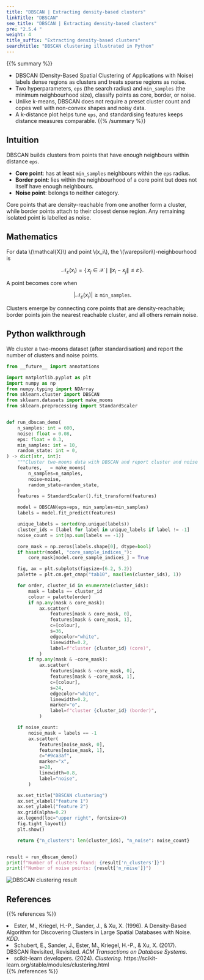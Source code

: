 ```yaml
---
title: "DBSCAN | Extracting density-based clusters"
linkTitle: "DBSCAN"
seo_title: "DBSCAN | Extracting density-based clusters"
pre: "2.5.4 "
weight: 4
title_suffix: "Extracting density-based clusters"
searchtitle: "DBSCAN clustering illustrated in Python"
---
```


{{% summary %}}
- DBSCAN (Density-Based Spatial Clustering of Applications with Noise) labels dense regions as clusters and treats sparse regions as noise.
- Two hyperparameters, `eps` (the search radius) and `min_samples` (the minimum neighbourhood size), classify points as core, border, or noise.
- Unlike k-means, DBSCAN does not require a preset cluster count and copes well with non-convex shapes and noisy data.
- A k-distance plot helps tune `eps`, and standardising features keeps distance measures comparable.
{{% /summary %}}

## Intuition
DBSCAN builds clusters from points that have enough neighbours within distance `eps`.

- **Core point**: has at least `min_samples` neighbours within the `eps` radius.
- **Border point**: lies within the neighbourhood of a core point but does not itself have enough neighbours.
- **Noise point**: belongs to neither category.

Core points that are density-reachable from one another form a cluster, while border points attach to their closest dense region. Any remaining isolated point is labelled as noise.

## Mathematics
For data \\(\mathcal{X}\\) and point \\(x_i\\), the \\(\varepsilon\\)-neighbourhood is

$$
\mathcal{N}_\varepsilon(x_i) = \{\, x_j \in \mathcal{X} \mid \lVert x_i - x_j \rVert \le \varepsilon \,\}.
$$

A point becomes core when

$$
|\mathcal{N}_\varepsilon(x_i)| \ge \texttt{min\_samples}.
$$

Clusters emerge by connecting core points that are density-reachable; border points join the nearest reachable cluster, and all others remain noise.

## Python walkthrough
We cluster a two-moons dataset (after standardisation) and report the number of clusters and noise points.

```python
from __future__ import annotations

import matplotlib.pyplot as plt
import numpy as np
from numpy.typing import NDArray
from sklearn.cluster import DBSCAN
from sklearn.datasets import make_moons
from sklearn.preprocessing import StandardScaler


def run_dbscan_demo(
    n_samples: int = 600,
    noise: float = 0.08,
    eps: float = 0.3,
    min_samples: int = 10,
    random_state: int = 0,
) -> dict[str, int]:
    """Cluster two-moons data with DBSCAN and report cluster and noise counts."""
    features, _ = make_moons(
        n_samples=n_samples,
        noise=noise,
        random_state=random_state,
    )
    features = StandardScaler().fit_transform(features)

    model = DBSCAN(eps=eps, min_samples=min_samples)
    labels = model.fit_predict(features)

    unique_labels = sorted(np.unique(labels))
    cluster_ids = [label for label in unique_labels if label != -1]
    noise_count = int(np.sum(labels == -1))

    core_mask = np.zeros(labels.shape[0], dtype=bool)
    if hasattr(model, "core_sample_indices_"):
        core_mask[model.core_sample_indices_] = True

    fig, ax = plt.subplots(figsize=(6.2, 5.2))
    palette = plt.cm.get_cmap("tab10", max(len(cluster_ids), 1))

    for order, cluster_id in enumerate(cluster_ids):
        mask = labels == cluster_id
        colour = palette(order)
        if np.any(mask & core_mask):
            ax.scatter(
                features[mask & core_mask, 0],
                features[mask & core_mask, 1],
                c=[colour],
                s=36,
                edgecolor="white",
                linewidth=0.2,
                label=f"cluster {cluster_id} (core)",
            )
        if np.any(mask & ~core_mask):
            ax.scatter(
                features[mask & ~core_mask, 0],
                features[mask & ~core_mask, 1],
                c=[colour],
                s=24,
                edgecolor="white",
                linewidth=0.2,
                marker="o",
                label=f"cluster {cluster_id} (border)",
            )

    if noise_count:
        noise_mask = labels == -1
        ax.scatter(
            features[noise_mask, 0],
            features[noise_mask, 1],
            c="#9ca3af",
            marker="x",
            s=28,
            linewidth=0.8,
            label="noise",
        )

    ax.set_title("DBSCAN clustering")
    ax.set_xlabel("feature 1")
    ax.set_ylabel("feature 2")
    ax.grid(alpha=0.2)
    ax.legend(loc="upper right", fontsize=9)
    fig.tight_layout()
    plt.show()

    return {"n_clusters": len(cluster_ids), "n_noise": noise_count}


result = run_dbscan_demo()
print(f"Number of clusters found: {result['n_clusters']}")
print(f"Number of noise points: {result['n_noise']}")
```


![DBSCAN clustering result](/images/basic/clustering/dbscan_block01_en.png)

## References
{{% references %}}
<li>Ester, M., Kriegel, H.-P., Sander, J., &amp; Xu, X. (1996). A Density-Based Algorithm for Discovering Clusters in Large Spatial Databases with Noise. <i>KDD</i>.</li>
<li>Schubert, E., Sander, J., Ester, M., Kriegel, H.-P., &amp; Xu, X. (2017). DBSCAN Revisited, Revisited. <i>ACM Transactions on Database Systems</i>.</li>
<li>scikit-learn developers. (2024). <i>Clustering</i>. https://scikit-learn.org/stable/modules/clustering.html</li>
{{% /references %}}
